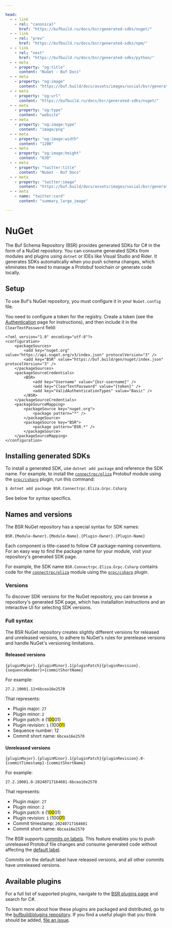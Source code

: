 ```yaml
---

head:
  - - link
    - rel: "canonical"
      href: "https://bufbuild.ru/docs/bsr/generated-sdks/nuget/"
  - - link
    - rel: "prev"
      href: "https://bufbuild.ru/docs/bsr/generated-sdks/npm/"
  - - link
    - rel: "next"
      href: "https://bufbuild.ru/docs/bsr/generated-sdks/python/"
  - - meta
    - property: "og:title"
      content: "NuGet - Buf Docs"
  - - meta
    - property: "og:image"
      content: "https://buf.build/docs/assets/images/social/bsr/generated-sdks/nuget.png"
  - - meta
    - property: "og:url"
      content: "https://bufbuild.ru/docs/bsr/generated-sdks/nuget/"
  - - meta
    - property: "og:type"
      content: "website"
  - - meta
    - property: "og:image:type"
      content: "image/png"
  - - meta
    - property: "og:image:width"
      content: "1200"
  - - meta
    - property: "og:image:height"
      content: "630"
  - - meta
    - property: "twitter:title"
      content: "NuGet - Buf Docs"
  - - meta
    - property: "twitter:image"
      content: "https://buf.build/docs/assets/images/social/bsr/generated-sdks/nuget.png"
  - - meta
    - name: "twitter:card"
      content: "summary_large_image"

---
```


# NuGet

The Buf Schema Repository (BSR) provides generated SDKs for C# in the form of a NuGet repository. You can consume generated SDKs from modules and plugins using `dotnet` or IDEs like Visual Studio and Rider. It generates SDKs automatically when you push schema changes, which eliminates the need to manage a Protobuf toolchain or generate code locally.

## Setup

To use Buf's NuGet repository, you must configure it in your `NuGet.config` file.

You need to configure a token for the registry. Create a token (see the [Authentication](../../authentication/#create-a-token) page for instructions), and then include it in the `ClearTextPassword` field:

```xml{10}
<?xml version="1.0" encoding="utf-8"?>
<configuration>
    <packageSources>
        <add key="nuget.org" value="https://api.nuget.org/v3/index.json" protocolVersion="3" />
        <add key="BSR" value="https://buf.build/gen/nuget/index.json" protocolVersion="3" />
    </packageSources>
    <packageSourceCredentials>
        <BSR>
            <add key="Username" value="{bsr-username}" />
            <add key="ClearTextPassword" value="{token}" />
            <add key="ValidAuthenticationTypes" value="Basic" />
        </BSR>
    </packageSourceCredentials>
    <packageSourceMapping>
        <packageSource key="nuget.org">
            <package pattern="*" />
        </packageSource>
        <packageSource key="BSR">
            <package pattern="BSR.*" />
        </packageSource>
    </packageSourceMapping>
</configuration>
```

## Installing generated SDKs

To install a generated SDK, use `dotnet add package` and reference the SDK name. For example, to install the [`connectrpc/eliza`](https://buf.build/connectrpc/eliza) Protobuf module using the [`grpc/csharp`](https://buf.build/grpc/csharp) plugin, run this command:

```console
$ dotnet add package BSR.Connectrpc.Eliza.Grpc.Csharp
```

See below for syntax specifics.

## Names and versions

The BSR NuGet repository has a special syntax for SDK names:

```text
BSR.{Module-Owner}.{Module-Name}.{Plugin-Owner}.{Plugin-Name}
```

Each component is title-cased to follow C# package-naming conventions. For an easy way to find the package name for your module, visit your repository's generated SDK page.

For example, the SDK name `BSR.Connectrpc.Eliza.Grpc.Csharp` contains code for the [`connectrpc/eliza`](https://buf.build/connectrpc/eliza) module using the [`grpc/csharp`](https://buf.build/grpc/csharp) plugin.

### Versions

To discover SDK versions for the NuGet repository, you can browse a repository's generated SDK page, which has installation instructions and an interactive UI for selecting SDK versions.

### Full syntax

The BSR NuGet repository creates slightly different versions for released and unreleased versions, to adhere to NuGet's rules for prerelease versions and handle NuGet's versioning limitations.

#### Released versions

```text
{pluginMajor}.{pluginMinor}.1{pluginPatch}{pluginRevision}.{sequenceNumber}+{commitShortName}
```

For example:

```text
27.2.10001.12+6bcea16e2570
```

That represents:

- Plugin major: `27`
- Plugin minor: `2`
- Plugin patch: `0` (1<mark>00</mark>01)
- Plugin revision: `1` (100<mark>01</mark>)
- Sequence number: 12
- Commit short name: `6bcea16e2570`

#### Unreleased versions

```text
{pluginMajor}.{pluginMinor}.1{pluginPatch}{pluginRevision}.0-{commitTimestamp}-{commitShortName}
```

For example:

```text
27.2.10001.0-20240717164601-6bcea16e2570
```

That represents:

- Plugin major: `27`
- Plugin minor: `2`
- Plugin patch: `0` (1<mark>00</mark>01)
- Plugin revision: `1` (100<mark>01</mark>)
- Commit timestamp: `20240717164601`
- Commit short name: `6bcea16e2570`

The BSR supports [commits on labels](../../../cli/modules-workspaces/#referencing-a-module). This feature enables you to push unreleased Protobuf file changes and consume generated code without affecting the [default label](../../repositories/#default-label).

Commits on the default label have released versions, and all other commits have unreleased versions.

## Available plugins

For a full list of supported plugins, navigate to the [BSR plugins page](https://buf.build/plugins) and search for C#.

To learn more about how these plugins are packaged and distributed, go to the [bufbuild/plugins repository](https://github.com/bufbuild/plugins). If you find a useful plugin that you think should be added, [file an issue](https://github.com/bufbuild/plugins/issues/new/choose).
